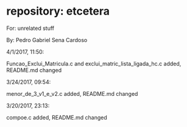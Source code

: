 # repository: etcetera

For: unrelated stuff

By: Pedro Gabriel Sena Cardoso

4/1/2017, 11:50:

Funcao_Exclui_Matricula.c and exclui_matric_lista_ligada_hc.c added, README.md changed

3/24/2017, 09:54:

menor_de_3_v1_e_v2.c added, README.md changed

3/20/2017, 23:13:

compoe.c added, README.md changed
